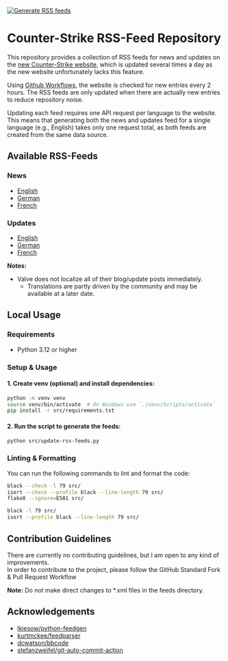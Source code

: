[![Generate RSS feeds](https://github.com/IceQ1337/CS2-RSS-Feed/actions/workflows/update-rss-feeds.yaml/badge.svg)](https://github.com/IceQ1337/CS2-RSS-Feed/actions/workflows/update-rss-feeds.yaml)

# Counter-Strike RSS-Feed Repository
This repository provides a collection of RSS feeds for news and updates on the [new Counter-Strike website](https://counter-strike.net), which is updated several times a day as the new website unfortunately lacks this feature.  

Using [Github Workflows](https://docs.github.com/en/actions/using-workflows), the website is checked for new entries every 2 hours. The RSS feeds are only updated when there are actually new entries to reduce repository noise.  

Updating each feed requires one API request per language to the website. This means that generating both the news and updates feed for a single language (e.g., English) takes only one request total, as both feeds are created from the same data source.

## Available RSS-Feeds
### News
-  [English](https://raw.githubusercontent.com/IceQ1337/CS-RSS-Feed/master/feeds/news-feed-en.xml)
-  [German](https://raw.githubusercontent.com/IceQ1337/CS-RSS-Feed/master/feeds/news-feed-de.xml)
-  [French](https://raw.githubusercontent.com/IceQ1337/CS-RSS-Feed/master/feeds/news-feed-fr.xml)

### Updates
-  [English](https://raw.githubusercontent.com/IceQ1337/CS-RSS-Feed/master/feeds/updates-feed-en.xml)
-  [German](https://raw.githubusercontent.com/IceQ1337/CS-RSS-Feed/master/feeds/updates-feed-de.xml)
-  [French](https://raw.githubusercontent.com/IceQ1337/CS-RSS-Feed/master/feeds/updates-feed-fr.xml)

**Notes:**
- Valve does not localize all of their blog/update posts immediately.
  - Translations are partly driven by the community and may be available at a later date.

## Local Usage

### Requirements
- Python 3.12 or higher

### Setup & Usage

#### 1. Create venv (optional) and install dependencies:

```bash
python -m venv venv
source venv/bin/activate  # On Windows use `./venv/Scripts/activate`
pip install -r src/requirements.txt
```

#### 2. Run the script to generate the feeds:

```bash
python src/update-rss-feeds.py
```

### Linting & Formatting

You can run the following commands to lint and format the code:

```bash
black --check -l 79 src/
isort --check --profile black --line-length 79 src/
flake8 --ignore=E501 src/
```

```bash
black -l 79 src/
isort --profile black --line-length 79 src/
```

## Contribution Guidelines
There are currently no contributing guidelines, but I am open to any kind of improvements.  
In order to contribute to the project, please follow the GitHub Standard Fork & Pull Request Workflow  

**Note:** Do not make direct changes to *.xml files in the feeds directory.

## Acknowledgements
- [lkiesow/python-feedgen](https://github.com/lkiesow/python-feedgen)
- [kurtmckee/feedparser](https://github.com/kurtmckee/feedparser)
- [dcwatson/bbcode](https://github.com/dcwatson/bbcode)
- [stefanzweifel/git-auto-commit-action](https://github.com/stefanzweifel/git-auto-commit-action)
